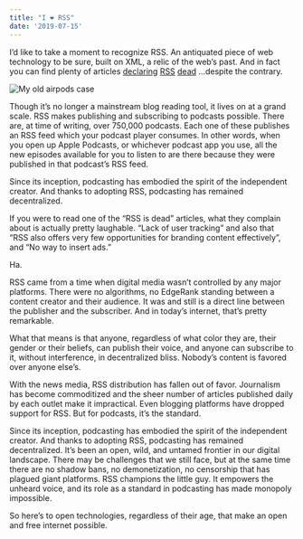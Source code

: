 ```yaml
---
title: "I ❤ RSS"
date: '2019-07-15'
---
```


I’d like to take a moment to recognize RSS. An antiquated piece of web technology to be sure, built on XML, a relic of the web’s past. And in fact you can find plenty of articles [declaring](https://techcrunch.com/2018/04/07/rss-is-undead/) [RSS](https://www.vice.com/en_us/article/a3mm4z/the-rise-and-demise-of-rss) [dead](https://twobithistory.org/2018/09/16/the-rise-and-demise-of-rss.html) …despite the contrary.

![My old airpods case](/images/posts/RSS.webp)

Though it’s no longer a mainstream blog reading tool, it lives on at a grand scale. RSS makes publishing and subscribing to podcasts possible. There are, at time of writing, over 750,000 podcasts. Each one of these publishes an RSS feed which your podcast player consumes. In other words, when you open up Apple Podcasts, or whichever podcast app you use, all the new episodes available for you to listen to are there because they were published in that podcast’s RSS feed.

Since its inception, podcasting has embodied the spirit of the independent creator. And thanks to adopting RSS, podcasting has remained decentralized.

If you were to read one of the “RSS is dead” articles, what they complain about is actually pretty laughable. “Lack of user tracking” and also that “RSS also offers very few opportunities for branding content effectively”, and “No way to insert ads.”

Ha.

RSS came from a time when digital media wasn’t controlled by any major platforms. There were no algorithms, no EdgeRank standing between a content creator and their audience. It was and still is a direct line between the publisher and the subscriber. And in today’s internet, that’s pretty remarkable.

What that means is that anyone, regardless of what color they are, their gender or their beliefs, can publish their voice, and anyone can subscribe to it, without interference, in decentralized bliss. Nobody’s content is favored over anyone else’s.

With the news media, RSS distribution has fallen out of favor. Journalism has become commoditized and the sheer number of articles published daily by each outlet make it impractical. Even blogging platforms have dropped support for RSS. But for podcasts, it’s the standard.

Since its inception, podcasting has embodied the spirit of the independent creator. And thanks to adopting RSS, podcasting has remained decentralized. It’s been an open, wild, and untamed frontier in our digital landscape. There may be challenges that we still face, but at the same time there are no shadow bans, no demonetization, no censorship that has plagued giant platforms. RSS champions the little guy. It empowers the unheard voice, and its role as a standard in podcasting has made monopoly impossible.

So here’s to open technologies, regardless of their age, that make an open and free internet possible.